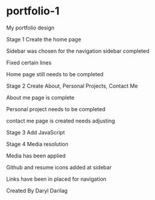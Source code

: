# portfolio-1
My portfolio design 

Stage 1 Create the home page

Sidebar was chosen for the navigation
sidebar completed

Fixed certain lines

Home page still needs to be completed

Stage 2 Create About, Personal Projects, Contact Me

About me page is complete

Personal project needs to be completed

contact me page is created needs adjusting


Stage 3 Add JavaScript


Stage 4 Media resolution

Media has been applied 


Github and resume icons added at sidebar

Links have been in placed for navigation


Created By Daryl Darilag

